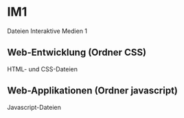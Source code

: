 # IM1
Dateien Interaktive Medien 1
## Web-Entwicklung (Ordner CSS)
HTML- und CSS-Dateien
## Web-Applikationen (Ordner javascript)
Javascript-Dateien
